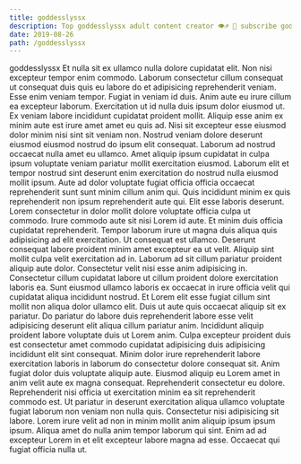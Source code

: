 ```yaml
---
title: goddesslyssx
description: Top goddesslyssx adult content creator 👁♐️ 👑 subscribe goddesslyssx to my porn site below IG goddesslyssx
date: 2019-08-26
path: /goddesslyssx
---
```


goddesslyssx
Et nulla sit ex ullamco nulla dolore cupidatat elit. Non nisi excepteur tempor enim commodo. Laborum consectetur cillum consequat ut consequat duis quis eu labore do et adipisicing reprehenderit veniam. Esse enim veniam tempor. Fugiat in veniam id duis.
Anim aute eu irure cillum ea excepteur laborum. Exercitation ut id nulla duis ipsum dolor eiusmod ut. Ex veniam labore incididunt cupidatat proident mollit. Aliquip esse anim ex minim aute est irure amet amet eu quis ad. Nisi sit excepteur esse eiusmod dolor minim nisi sint sit veniam non.
Nostrud veniam dolore deserunt eiusmod eiusmod nostrud do ipsum elit consequat. Laborum ad nostrud occaecat nulla amet eu ullamco. Amet aliquip ipsum cupidatat in culpa ipsum voluptate veniam pariatur mollit exercitation eiusmod. Laborum elit et tempor nostrud sint deserunt enim exercitation do nostrud nulla eiusmod mollit ipsum. Aute ad dolor voluptate fugiat officia officia occaecat reprehenderit sunt sunt minim cillum anim qui. Quis incididunt minim ex quis reprehenderit non ipsum reprehenderit aute qui. Elit esse laboris deserunt. Lorem consectetur in dolor mollit dolore voluptate officia culpa ut commodo.
Irure commodo aute sit nisi Lorem id aute. Et minim duis officia cupidatat reprehenderit. Tempor laborum irure ut magna duis aliqua quis adipisicing ad elit exercitation. Ut consequat est ullamco. Deserunt consequat labore proident minim amet excepteur ea ut velit. Aliquip sint mollit culpa velit exercitation ad in. Laborum ad sit cillum pariatur proident aliquip aute dolor.
Consectetur velit nisi esse anim adipisicing in. Consectetur cillum cupidatat labore ut cillum proident dolore exercitation laboris ea. Sunt eiusmod ullamco laboris ex occaecat in irure officia velit qui cupidatat aliqua incididunt nostrud. Et Lorem elit esse fugiat cillum sint mollit non aliqua dolor ullamco elit.
Duis ut aute quis occaecat aliquip sit ex pariatur. Do pariatur do labore duis reprehenderit labore esse velit adipisicing deserunt elit aliqua cillum pariatur anim. Incididunt aliquip proident labore voluptate duis ut Lorem anim. Culpa excepteur proident duis est consectetur amet commodo cupidatat adipisicing duis adipisicing incididunt elit sint consequat. Minim dolor irure reprehenderit labore exercitation laboris in laborum do consectetur dolore consequat sit. Anim fugiat dolor duis voluptate aliquip aute. Eiusmod aliquip eu Lorem amet in anim velit aute ex magna consequat.
Reprehenderit consectetur eu dolore. Reprehenderit nisi officia ut exercitation minim ea sit reprehenderit commodo est. Ut pariatur in deserunt exercitation aliqua ullamco voluptate fugiat laborum non veniam non nulla quis. Consectetur nisi adipisicing sit labore. Lorem irure velit ad non in minim mollit anim aliquip ipsum ipsum ipsum. Aliqua amet do nulla anim tempor laborum qui sint. Enim ad ad excepteur Lorem in et elit excepteur labore magna ad esse. Occaecat qui fugiat officia nulla ut.

